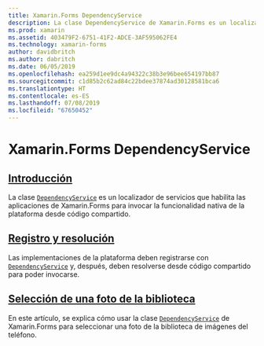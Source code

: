 ```yaml
---
title: Xamarin.Forms DependencyService
description: La clase DependencyService de Xamarin.Forms es un localizador de servicios que habilita las aplicaciones de Xamarin.Forms para invocar la funcionalidad nativa de la plataforma desde código compartido.
ms.prod: xamarin
ms.assetid: 403479F2-6751-41F2-ADCE-3AF595062FE4
ms.technology: xamarin-forms
author: davidbritch
ms.author: dabritch
ms.date: 06/05/2019
ms.openlocfilehash: ea259d1ee9dc4a94322c38b3e96bee654197bb87
ms.sourcegitcommit: c1d85b2c62ad84c22bdee37874ad30128581bca6
ms.translationtype: HT
ms.contentlocale: es-ES
ms.lasthandoff: 07/08/2019
ms.locfileid: "67650452"
---
```

# <a name="xamarinforms-dependencyservice"></a>Xamarin.Forms DependencyService

## <a name="introductionintroductionmd"></a>[Introducción](introduction.md)

La clase [`DependencyService`](xref:Xamarin.Forms.DependencyService) es un localizador de servicios que habilita las aplicaciones de Xamarin.Forms para invocar la funcionalidad nativa de la plataforma desde código compartido.

## <a name="registration-and-resolutionregistration-and-resolutionmd"></a>[Registro y resolución](registration-and-resolution.md)

Las implementaciones de la plataforma deben registrarse con [`DependencyService`](xref:Xamarin.Forms.DependencyService) y, después, deben resolverse desde código compartido para poder invocarse.

## <a name="picking-a-photo-from-the-libraryphoto-pickermd"></a>[Selección de una foto de la biblioteca](photo-picker.md)

En este artículo, se explica cómo usar la clase [`DependencyService`](xref:Xamarin.Forms.DependencyService) de Xamarin.Forms para seleccionar una foto de la biblioteca de imágenes del teléfono.
